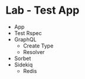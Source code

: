 # Lab - Test App

- App
- Test Rspec
- GraphQL
  - Create Type
  - Resolver
- Sorbet
- Sidekiq
  - Redis
